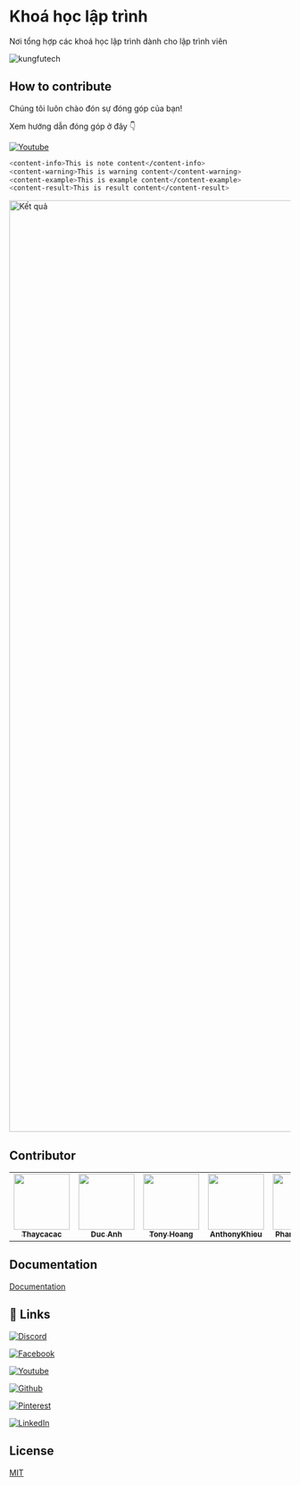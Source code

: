 
# Khoá học lập trình

Nơi tổng hợp các khoá học lập trình dành cho lập trình viên

![kungfutech](https://user-images.githubusercontent.com/29374426/175779753-dfd1511a-0cf5-4599-a4b6-ca46a57bd552.png)

## How to contribute

Chúng tôi luôn chào đón sự đóng góp của bạn!

Xem hướng dẫn đóng góp ở đây 👇

[![Youtube](https://img.shields.io/badge/YouTube-FF0000?style=for-the-badge&logo=youtube&logoColor=white)](https://www.youtube.com/watch?v=okedCA_uZ_k&t=1s&ab_channel=TechMely)

```bash
<content-info>This is note content</content-info>
<content-warning>This is warning content</content-warning>
<content-example>This is example content</content-example>
<content-result>This is result content</content-result>
```


<img width="1666" alt="Kết quả" src="https://user-images.githubusercontent.com/29374426/175781031-a63f0e31-72c8-476f-b380-f666550c85c1.png">

## Contributor

<table>
  <tr>
    <td align="center"><a href="https://www.facebook.com/thaycacac/"><img src="https://avatars.githubusercontent.com/u/29374426?v=4" width="100px;" alt=""/><br /><sub><b>Thaycacac</b></sub></a></td>
    <td align="center"><a href="https://github.com/AnhBDHE151175"><img src="https://avatars.githubusercontent.com/u/97071021?v=4" width="100px;" alt=""/><br /><sub><b>Duc Anh</b></sub></a></td>
    <td align="center"><a href="https://github.com/tonyhoang2001"><img src="https://avatars.githubusercontent.com/u/97163071?v=4" width="100px;" alt=""/><br /><sub><b>Tony Hoang</b></sub></a></td>
    <td align="center"><a href="https://github.com/AnthonyKhieu"><img src="https://avatars.githubusercontent.com/u/86510312?v=4" width="100px;" alt=""/><br /><sub><b>AnthonyKhieu</b></sub></a></td>
    <td align="center"><a href="https://github.com/phanduc0908"><img src="https://avatars.githubusercontent.com/u/29729545?v=4" width="100px;" alt=""/><br /><sub><b>Phan Van Duc</b></sub></a></td>
    <td align="center"><a href="https://github.com/luutu868"><img src="https://avatars.githubusercontent.com/u/86488558?v=4" width="100px;" alt=""/><br /><sub><b>luutu868</b></sub></a></td>
    <td align="center"><a href="https://github.com/kieuminhduc01"><img src="https://avatars.githubusercontent.com/u/50008521?v=4" width="100px;" alt=""/><br /><sub><b>Kieu Duc</b></sub></a></td>
    <td align="center"><a href="https://github.com/thanh-huong"><img src="https://scontent.fhan15-1.fna.fbcdn.net/v/t39.30808-6/326735119_713328830168011_9202986046312186056_n.jpg?_nc_cat=102&ccb=1-7&_nc_sid=8bfeb9&_nc_ohc=Lwa1HExaHSUAX88UXJj&_nc_ht=scontent.fhan15-1.fna&oh=00_AfB6roIK4ZfKpzplYDnMm0bQRjGdguLbLZTMJuKGYJbbDg&oe=641393A0" width="100px;" alt=""/><br /><sub><b>Thanh Huong</b></sub></a></td>
  </tr>
</table>

## Documentation

[Documentation](https://kungfutech.edu.vn/huong-dan-dong-gop)

## 🔗 Links

[![Discord](https://img.shields.io/badge/Discord-7289DA?style=for-the-badge&logo=discord&logoColor=white)](https://discord.gg/ZNucm5ND)

[![Facebook](https://img.shields.io/badge/Facebook-1877F2?style=for-the-badge&logo=facebook&logoColor=white)](https://www.facebook.com/techmely)

[![Youtube](https://img.shields.io/badge/YouTube-FF0000?style=for-the-badge&logo=youtube&logoColor=white)](https://www.youtube.com/channel/UCg3EWZXQK0bnbQISG50Nwfg)

[![Github](https://img.shields.io/badge/GitHub-100000?style=for-the-badge&logo=github&logoColor=white)](https://github.com/techmely)

[![Pinterest](https://img.shields.io/badge/Pinterest-%23E60023.svg?&style=for-the-badge&logo=Pinterest&logoColor=white)](https://www.pinterest.com/kungfutechedu/)

[![LinkedIn](https://img.shields.io/badge/LinkedIn-0077B5?style=for-the-badge&logo=linkedin&logoColor=white)](https://www.linkedin.com/company/techmely)



## License

[MIT](https://choosealicense.com/licenses/mit/)

